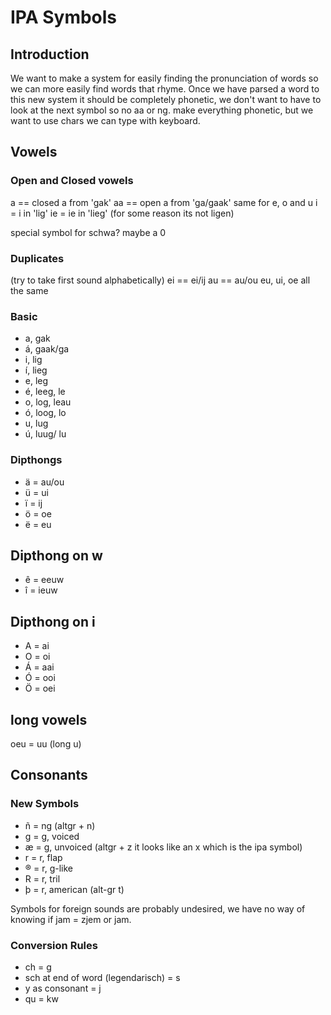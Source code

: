 # IPA Symbols

## Introduction

We want to make a system for easily finding the pronunciation of words so we can more easily find words that rhyme.
Once we have parsed a word to this new system it should be completely phonetic, we don't want to have to look at the next symbol so no aa or ng.
make everything phonetic, but we want to use chars we can type with keyboard.

## Vowels

### Open and Closed vowels

a == closed a from 'gak'
aa == open a from 'ga/gaak'
same for e, o and u
i = i in 'lig'
ie = ie in 'lieg' (for some reason its not ligen)

special symbol for schwa? maybe a 0

### Duplicates

(try to take first sound alphabetically)
ei == ei/ij
au == au/ou
eu, ui, oe all the same

### Basic

* a, gak
* á, gaak/ga
* i, lig
* í, lieg
* e, leg
* é, leeg, le
* o, log, leau
* ó, loog, lo
* u, lug
* ú, luug/ lu

### Dipthongs

* ä = au/ou
* ü = ui
* ï = ij
* ö = oe
* ë = eu

## Dipthong on w

* ê = eeuw
* î = ieuw

## Dipthong on i

* A = ai
* O = oi
* Á = aai
* Ó = ooi
* Ö = oei

## long vowels

oeu = uu (long u)

## Consonants

### New Symbols

* ñ = ng (altgr + n)
* g = g, voiced
* æ = g, unvoiced (altgr + z it looks like an x which is the ipa symbol)
* r  = r, flap
* ®  = r, g-like
* R  = r, tril
* þ  = r, american (alt-gr t)

Symbols for foreign sounds are probably undesired, we have no way of knowing if jam = zjem or jam.

### Conversion Rules

* ch = g
* sch at end of word (legendarisch) = s
* y as consonant = j
* qu = kw
